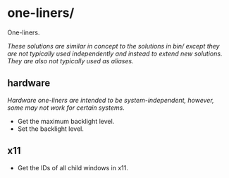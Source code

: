 
# one-liners/

One-liners.

*These solutions are similar in concept to the solutions in bin/ except they are not typically used independently and instead to extend new solutions. They are also not typically used as aliases.*

## hardware

*Hardware one-liners are intended to be system-independent, however, some may not work for certain systems.*

* Get the maximum backlight level.
* Set the backlight level.

## x11

* Get the IDs of all child windows in x11.
